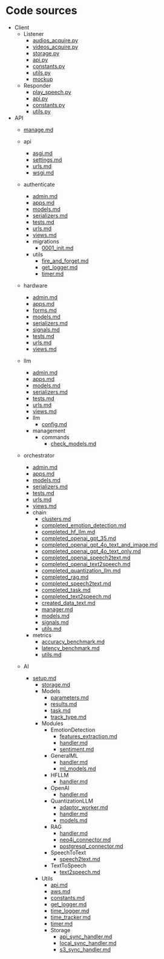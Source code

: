# Code sources

- Client
    - Listener
        - [audios_acquire.py](../Sources/Client/Listener/audios_acquire.md)
        - [videos_acquire.py](../Sources/Client/Listener/videos_acquire.md)
        - [storage.py](../Sources/Client/Listener/storage.md)
        - [api.py](../Sources/Client/Listener/api.md)
        - [constants.py](../Sources/Client/Listener/constants.md)
        - [utils.py](../Sources/Client/Listener/utils.md)
        - [mockup](../Sources/Client/Listener/mock/data_extraction.md)
    - Responder
        - [play_speech.py](../Sources/Client/Responder/play_speech.md)
        - [api.py](../Sources/Client/Responder/api.md)
        - [constants.py](../Sources/Client/Responder/constants.md)
        - [utils.py](../Sources/Client/Responder/utils.md)
- API
    - [manage.md](../Sources/API/manage.md)
    - api
        - [asgi.md](../Sources/API/api/asgi.md)
        - [settings.md](../Sources/API/api/settings.md)
        - [urls.md](../Sources/API/api/urls.md)
        - [wsgi.md](../Sources/API/api/wsgi.md)
    - authenticate
        - [admin.md](../Sources/API/authenticate/admin.md)
        - [apps.md](../Sources/API/authenticate/apps.md)
        - [models.md](../Sources/API/authenticate/models.md)
        - [serializers.md](../Sources/API/authenticate/serializers.md)
        - [tests.md](../Sources/API/authenticate/tests.md)
        - [urls.md](../Sources/API/authenticate/urls.md)
        - [views.md](../Sources/API/authenticate/views.md)
        - migrations
            - [0001_init.md](../Sources/API/authenticate/migrations/0001_init.md)
        - utils
            - [fire_and_forget.md](../Sources/API/authenticate/utils/fire_and_forget.md)
            - [get_logger.md](../Sources/API/authenticate/utils/get_logger.md)
            - [timer.md](../Sources/API/authenticate/utils/timer.md)
    - hardware
        - [admin.md](../Sources/API/hardware/admin.md)
        - [apps.md](../Sources/API/hardware/apps.md)
        - [forms.md](../Sources/API/hardware/forms.md)
        - [models.md](../Sources/API/hardware/models.md)
        - [serializers.md](../Sources/API/hardware/serializers.md)
        - [signals.md](../Sources/API/hardware/signals.md)
        - [tests.md](../Sources/API/hardware/tests.md)
        - [urls.md](../Sources/API/hardware/urls.md)
        - [views.md](../Sources/API/hardware/views.md)

    - llm
        - [admin.md](../Sources/API/llm/admin.md)
        - [apps.md](../Sources/API/llm/apps.md)
        - [models.md](../Sources/API/llm/models.md)
        - [serializers.md](../Sources/API/llm/serializers.md)
        - [tests.md](../Sources/API/llm/tests.md)
        - [urls.md](../Sources/API/llm/urls.md)
        - [views.md](../Sources/API/llm/views.md)
        - llm
            - [config.md](../Sources/API/llm/llm/config.md)
        - management
            - commands
                - [check_models.md](../Sources/API/llm/management/commands/check_models.md)

    - orchestrator
        - [admin.md](../Sources/API/orchestrator/admin.md)
        - [apps.md](../Sources/API/orchestrator/apps.md)
        - [models.md](../Sources/API/orchestrator/models.md)
        - [serializers.md](../Sources/API/orchestrator/serializers.md)
        - [tests.md](../Sources/API/orchestrator/tests.md)
        - [urls.md](../Sources/API/orchestrator/urls.md)
        - [views.md](../Sources/API/orchestrator/views.md)
        - chain
            - [clusters.md](../Sources/API/orchestrator/chain/clusters.md)
            - [completed_emotion_detection.md](../Sources/API/orchestrator/chain/completed_emotion_detection.md)
            - [completed_hf_llm.md](../Sources/API/orchestrator/chain/completed_hf_llm.md)
            - [completed_openai_gpt_35.md](../Sources/API/orchestrator/chain/completed_openai_gpt_35.md)
            - [completed_openai_gpt_4o_text_and_image.md](../Sources/API/orchestrator/chain/completed_openai_gpt_4o_text_and_image.md)
            - [completed_openai_gpt_4o_text_only.md](../Sources/API/orchestrator/chain/completed_openai_gpt_4o_text_only.md)
            - [completed_openai_speech2text.md](../Sources/API/orchestrator/chain/completed_openai_speech2text.md)
            - [completed_openai_text2speech.md](../Sources/API/orchestrator/chain/completed_openai_text2speech.md)
            - [completed_quantization_llm.md](../Sources/API/orchestrator/chain/completed_quantization_llm.md)
            - [completed_rag.md](../Sources/API/orchestrator/chain/completed_rag.md)
            - [completed_speech2text.md](../Sources/API/orchestrator/chain/completed_speech2text.md)
            - [completed_task.md](../Sources/API/orchestrator/chain/completed_task.md)
            - [completed_text2speech.md](../Sources/API/orchestrator/chain/completed_text2speech.md)
            - [created_data_text.md](../Sources/API/orchestrator/chain/created_data_text.md)
            - [manager.md](../Sources/API/orchestrator/chain/manager.md)
            - [models.md](../Sources/API/orchestrator/chain/models.md)
            - [signals.md](../Sources/API/orchestrator/chain/signals.md)
            - [utils.md](../Sources/API/orchestrator/chain/utils.md)
        - metrics
            - [accuracy_benchmark.md](../Sources/API/orchestrator/metrics/accuracy_benchmark.md)
            - [latency_benchmark.md](../Sources/API/orchestrator/metrics/latency_benchmark.md)
            - [utils.md](../Sources/API/orchestrator/metrics/utils.md)

    - AI
        - [setup.md](../Sources/AI/setup.md)
            - [storage.md](../Sources/AI/storage.md)
            - Models
                - [parameters.md](../Sources/AI/models/parameters.md)
                - [results.md](../Sources/AI/models/results.md)
                - [task.md](../Sources/AI/models/task.md)
                - [track_type.md](../Sources/AI/models/track_type.md)
            - Modules
                - EmotionDetection
                    - [features_extraction.md](../Sources/AI/modules/emotion_detection/features_extraction.md)
                    - [handler.md](../Sources/AI/modules/emotion_detection/handler.md)
                    - [sentiment.md](../Sources/AI/modules/emotion_detection/sentiment.md)
                - GeneralML
                    - [handler.md](../Sources/AI/modules/general_ml/handler.md)
                    - [ml_models.md](../Sources/AI/modules/general_ml/ml_models.md)
                - HFLLM
                    - [handler.md](../Sources/AI/modules/hf_llm/handler.md)
                - OpenAI
                    - [handler.md](../Sources/AI/modules/openai/handler.md)
                - QuantizationLLM
                    - [adaptor_worker.md](../Sources/AI/modules/quantization_llm/adaptor_worker.md)
                    - [handler.md](../Sources/AI/modules/quantization_llm/handler.md)
                    - [models.md](../Sources/AI/modules/quantization_llm/models.md)
                - RAG
                    - [handler.md](../Sources/AI/modules/rag/handler.md)
                    - [neo4j_connector.md](../Sources/AI/modules/rag/neo4j_connector.md)
                    - [postgresql_connector.md](../Sources/AI/modules/rag/postgresql_connector.md)
                - SpeechToText
                    - [speech2text.md](../Sources/AI/modules/speech_to_text/speech2text.md)
                - TextToSpeech
                    - [text2speech.md](../Sources/AI/modules/text_to_speech/text2speech.md)
            - Utils
                - [api.md](../Sources/AI/utils/api.md)
                - [aws.md](../Sources/AI/utils/aws.md)
                - [constants.md](../Sources/AI/utils/constants.md)
                - [get_logger.md](../Sources/AI/utils/get_logger.md)
                - [time_logger.md](../Sources/AI/utils/time_logger.md)
                - [time_tracker.md](../Sources/AI/utils/time_tracker.md)
                - [timer.md](../Sources/AI/utils/timer.md)
                - Storage
                    - [api_sync_handler.md](../Sources/AI/utils/storage/api_sync_handler.md)
                    - [local_sync_handler.md](../Sources/AI/utils/storage/local_sync_handler.md)
                    - [s3_sync_handler.md](../Sources/AI/utils/storage/s3_sync_handler.md)